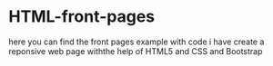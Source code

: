 # HTML-front-pages
here you can find the front pages example with code 
i have create a reponsive web page withthe help of HTML5 and CSS and Bootstrap
